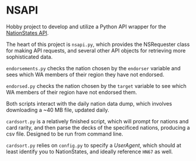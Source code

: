 # NSAPI

Hobby project to develop and utilize a Python API wrapper for the [NationStates API](https://www.nationstates.net/pages/api.html).

The heart of this project is `nsapi.py`, which provides the NSRequester class for making API requests, and several other API objects for retrieving more sophisticated data.

`endorsements.py` checks the nation chosen by the `endorser` variable and sees which WA members of their region they have not endorsed.

`endorsed.py` checks the nation chosen by the `target` variable to see which WA members of their region have not endorsed them.

Both scripts interact with the daily nation data dump, which involves downloading a ~40 MB file, updated daily.

`cardsort.py` is a relatively finished script, which will prompt for nations and card rarity, and then parse the decks of the specificed nations, producing a csv file. Designed to be run from command line.

`cardsort.py` relies on `config.py` to specify a *UserAgent*, which should at least identify you to NationStates, and ideally reference `HN67` as well.
